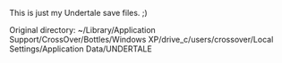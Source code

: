 This is just my Undertale save files. ;) 

Original directory: ~/Library/Application Support/CrossOver/Bottles/Windows XP/drive_c/users/crossover/Local Settings/Application Data/UNDERTALE

